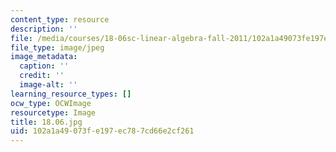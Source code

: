```yaml
---
content_type: resource
description: ''
file: /media/courses/18-06sc-linear-algebra-fall-2011/102a1a49073fe197ec787cd66e2cf261_18.06.jpg
file_type: image/jpeg
image_metadata:
  caption: ''
  credit: ''
  image-alt: ''
learning_resource_types: []
ocw_type: OCWImage
resourcetype: Image
title: 18.06.jpg
uid: 102a1a49-073f-e197-ec78-7cd66e2cf261
---
```

